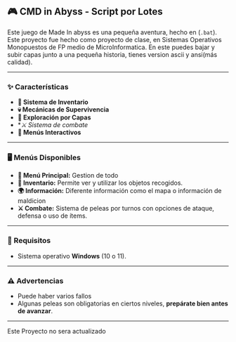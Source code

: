 ## 🎮 CMD in Abyss - Script por Lotes

Este juego de Made In abyss es una pequeña aventura, hecho en (`.bat`). Este proyecto fue hecho como proyecto de clase, en Sistemas Operativos Monopuestos de FP medio de MicroInformatica.
En este puedes bajar y subir capas junto a una pequeña historia, tienes version ascii y ansi(más calidad).

---

### ✨ Características

- **🧳 Sistema de Inventario**
- **💀 Mecánicas de Supervivencia** 
- **🔽 Exploración por Capas**
- **⚔️ Sistema de combate*
- **📜 Menús Interactivos**

---

### 🖥️ Menús Disponibles

- **📌 Menú Principal:** Gestion de todo
- **🎒 Inventario:** Permite ver y utilizar los objetos recogidos.
- **🌍 Información:** Diferente información como el mapa o información de maldicion
- **⚔️ Combate:** Sistema de peleas por turnos con opciones de ataque, defensa o uso de ítems.

---

### 📜 Requisitos

- Sistema operativo **Windows** (10 o 11).

---

### ⚠️ Advertencias

- Puede haber varios fallos
- Algunas peleas son obligatorias en ciertos niveles, **prepárate bien antes de avanzar**.



---

Este Proyecto no sera actualizado
